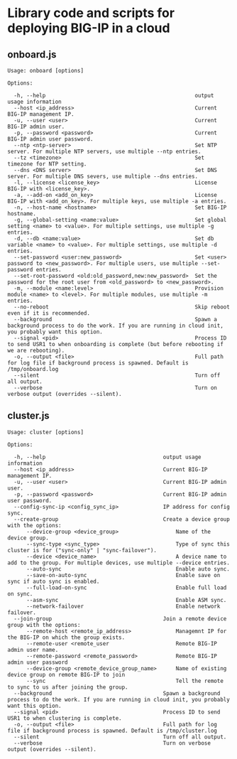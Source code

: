# Library code and scripts for deploying BIG-IP in a cloud

## onboard.js
    Usage: onboard [options]

    Options:

      -h, --help                                               output usage information
      --host <ip_address>                                      Current BIG-IP management IP.
      -u, --user <user>                                        Current BIG-IP admin user.
      -p, --password <password>                                Current BIG-IP admin user password.
      --ntp <ntp-server>                                       Set NTP server. For multiple NTP servers, use multiple --ntp entries.
      --tz <timezone>                                          Set timezone for NTP setting.
      --dns <DNS server>                                       Set DNS server. For multiple DNS severs, use multiple --dns entries.
      -l, --license <license_key>                              License BIG-IP with <license_key>.
      -a, --add-on <add_on_key>                                License BIG-IP with <add_on_key>. For multiple keys, use multiple -a entries.
      -n, --host-name <hostname>                               Set BIG-IP hostname.
      -g, --global-setting <name:value>                        Set global setting <name> to <value>. For multiple settings, use multiple -g entries.
      -d, --db <name:value>                                    Set db variable <name> to <value>. For multiple settings, use multiple -d entries.
      --set-password <user:new_password>                       Set <user> password to <new_password>. For multiple users, use multiple --set-password entries.
      --set-root-password <old:old_password,new:new_password>  Set the password for the root user from <old_password> to <new_password>.
      -m, --module <name:level>                                Provision module <name> to <level>. For multiple modules, use multiple -m entries.
      --no-reboot                                              Skip reboot even if it is recommended.
      --background                                             Spawn a background process to do the work. If you are running in cloud init, you probably want this option.
      --signal <pid>                                           Process ID to send USR1 to when onboarding is complete (but before rebooting if we are rebooting).
      -o, --output <file>                                      Full path for log file if background process is spawned. Default is /tmp/onboard.log
      --silent                                                 Turn off all output.
      --verbose                                                Turn on verbose output (overrides --silent).

## cluster.js
    Usage: cluster [options]

    Options:

      -h, --help                                     output usage information
      --host <ip_address>                            Current BIG-IP management IP.
      -u, --user <user>                              Current BIG-IP admin user.
      -p, --password <password>                      Current BIG-IP admin user password.
      --config-sync-ip <config_sync_ip>              IP address for config sync.
      --create-group                                 Create a device group with the options:
          --device-group <device_group>                  Name of the device group.
          --sync-type <sync_type>                        Type of sync this cluster is for ("sync-only" | "sync-failover").
          --device <device_name>                         A device name to add to the group. For multiple devices, use multiple --device entries.
          --auto-sync                                    Enable auto sync.
          --save-on-auto-sync                            Enable save on sync if auto sync is enabled.
          --full-load-on-sync                            Enable full load on sync.
          --asm-sync                                     Enable ASM sync.
          --network-failover                             Enable network failover.
      --join-group                                   Join a remote device group with the options:
          --remote-host <remote_ip_address>              Managemnt IP for the BIG-IP on which the group exists.
          --remote-user <remote_user                     Remote BIG-IP admin user name.
          --remote-password <remote_password>            Remote BIG-IP admin user password
          --device-group <remote_device_group_name>      Name of existing device group on remote BIG-IP to join
          --sync                                         Tell the remote to sync to us after joining the group.
      --background                                   Spawn a background process to do the work. If you are running in cloud init, you probably want this option.
      --signal <pid>                                 Process ID to send USR1 to when clustering is complete.
      -o, --output <file>                            Full path for log file if background process is spawned. Default is /tmp/cluster.log
      --silent                                       Turn off all output.
      --verbose                                      Turn on verbose output (overrides --silent).

